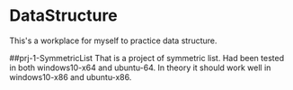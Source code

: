 # DataStructure
This's a workplace for myself to practice data structure.

##prj-1-SymmetricList
That is a project of symmetric list. Had been tested in both windows10-x64 and ubuntu-64. In theory it should work well in windows10-x86 and ubuntu-x86.
